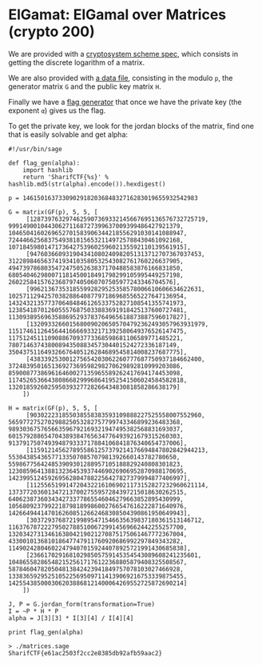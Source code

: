 # ElGamat: ElGamal over Matrices (crypto 200)

We are provided with a [cryptosystem scheme spec](ElGamat.pdf),
which consists in getting the discrete logarithm of a matrix.

We are also provided with [a data file](Matrices.txt),
consisting in the modulo `p`, the generator matrix `G`
and the public key matrix `H`.

Finally we have a [flag generator](flag_gen.py) that
once we have the private key (the exponent `α`) gives us the flag.

To get the private key, we look for the jordan blocks of the matrix,
find one that is easily solvable and get alpha:

```sage
#!/usr/bin/sage

def flag_gen(alpha):
	import hashlib
	return 'SharifCTF{%s}' % hashlib.md5(str(alpha).encode()).hexdigest()

p = 1461501637330902918203684832716283019655932542983

G = matrix(GF(p), 5, 5, [
     [1287397632974625907369332145667695136576732725719,  999149001044306271168727399637009399486427921379,   1046504160269652701583906344218556291030141088947,  724446625683754938181565321149725788430461092168,    1071845980147173642753960259602135592110139561915],
     [947603660931904341080240982051313712707367037453,   312289846563741934103580532543082761760226637905,   494739786803547247505263837170488583876166831850,   680540462980071181450018491798299105995449257198,    2602258415762368797405060707505977243346704576],
     [996213673531855992829525358578006610606634622631,   1025711294257038288640877971869685565227647136954,  1432432135773706484846126533752827108541355741973,  1238541870126055576875033883691918425137600727481,   1130938956963588695293783764965618873887596017827],
     [1320933266015680090206505704792362493057963931979,  1151746112645644166669332171392580649376526147475,  117512451110908867093773368598681106589771485221,   78071463743800894350883457304401524272336187149,     350437511649326676405126284689545814008237687775],
     [438339253001275654203062260777687750937184662400,   372483950165136927369598298270629892810999203086,   859008773869616460027135965589262417694174453098,   1174526536643808668299968641952541506024584582818,   13201859260259503932772826643483081858286638179]
    ])

H = matrix(GF(p), 5, 5, [
     [903022231855038558383593109888227525558007552960,   565977275270298825053282757799743346899236483368,   989303675765663596792169321947495382568831693037,   601579288654704389384765634776493921679315260303,    913791750749394879333717884106841876340654737006],
     [1159121456278955861257379214176694847802842944213,  55304385436577133507085707981392660143782780650,    559867756424853909301288957105188829240808301823,   1230859641388132364539374469026906952870988170695,   1423995124592695628047882256427827379994877406997],
     [1125565199147204322161069021173152827232960621114,  1373772036013472137002755957284397215018630262515,  640623873603434273377865546046279663852895430999,   1056809237992218798189986002766547616222871640976,   1426649441470162608512662468308504390861950649943],
     [303729376872199895471546635639837180361513146712,   1163767872227950278851006729914569662442255257700,  1320342731346163804219021270875175061467772367004,  433001013681018647747911760920686992297849343282,    1149024280460224794070159244078925721991430685838],
     [23661702916810298505759145354543089608241235601,    1048655828654821525617176122368805879408325508567,  587846047820504813842423941849757078103027466928,   1338365929525105225695097114139069216753339875455,   1425543850003062038868121400064269552725872690214]
    ])

J, P = G.jordan_form(transformation=True)
I = ~P * H * P
alpha = J[3][3] * I[3][4] / I[4][4]

print flag_gen(alpha)
```

```
> ./matrices.sage
SharifCTF{e61ac2503f2cc2e8385db92afb59aac2}
```
